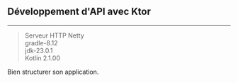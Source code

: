 ## Développement d'API avec Ktor
---
> Serveur HTTP Netty <br>
> gradle-8.12 <br>
> jdk-23.0.1 <br>
> Kotlin 2.1.00

Bien structurer son application.